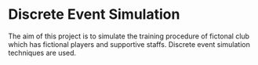 # Discrete Event Simulation
The aim of this project is to simulate the training procedure of fictonal club which has fictional players and supportive staffs. Discrete event simulation techniques are used.
